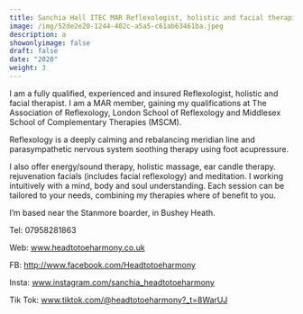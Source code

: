 ```yaml
---
title: Sanchia Hall ITEC MAR Reflexologist, holistic and facial therapist
image: /img/52de2e20-1244-402c-a5a5-c61ab63461ba.jpeg
description: a
showonlyimage: false
draft: false
date: "2020"
weight: 3
---
```

I am a fully qualified, experienced and insured Reflexologist, holistic and facial therapist. I am a MAR member, gaining my qualifications at The Association of Reflexology, London School of Reflexology and Middlesex School of Complementary Therapies (MSCM).    

Reflexology is a deeply calming and rebalancing meridian line and parasympathetic nervous system soothing therapy using foot acupressure.   

I also offer energy/sound therapy, holistic massage, ear candle therapy. rejuvenation facials (includes facial reflexology) and meditation.   I working intuitively with a mind, body and soul understanding. Each session can be tailored to your needs, combining my therapies where of benefit to you.   

I’m based near the Stanmore boarder, in Bushey Heath.    

Tel: 07958281863 

Web: www.headtotoeharmony.co.uk 

FB: http://www.facebook.com/Headtotoeharmony 

Insta: www.instagram.com/sanchia_headtotoeharmony  

Tik Tok: www.tiktok.com/@headtotoeharmony?_t=8WarUJ